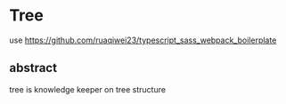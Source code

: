 # Tree
use https://github.com/ruaqiwei23/typescript_sass_webpack_boilerplate

## abstract
tree is knowledge keeper on tree structure